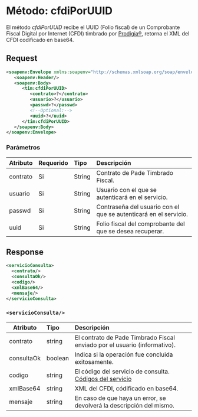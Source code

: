 # Método: cfdiPorUUID

El método *cfdiPorUUID* recibe el UUID (Folio fiscal) de un Comprobante Fiscal Digital por Internet (CFDI) timbrado por [Prodigia®](https://prodigia.com.mx/), retorna el XML del CFDI codificado en base64.

## Request

```xml
<soapenv:Envelope xmlns:soapenv="http://schemas.xmlsoap.org/soap/envelope/" xmlns:tim="timbrado.ws.pade.mx">
   <soapenv:Header/>
   <soapenv:Body>
      <tim:cfdiPorUUID>
         <contrato>?</contrato>
         <usuario>?</usuario>
         <passwd>?</passwd>
         <!--Optional:-->
         <uuid>?</uuid>
      </tim:cfdiPorUUID>
   </soapenv:Body>
</soapenv:Envelope>
```


### Parámetros

| Atributo      | Requerido | Tipo   | Descripción |
| ------------- |:--------- |:------ |:----------- |
| contrato      | Si        | String | Contrato de Pade Timbrado Fiscal. | 
| usuario       | Si        | String | Usuario con el que se autenticará en el servicio. |
| passwd        | Si        | String | Contraseña del usuario con el que se autenticará en el servicio. |
| uuid          | Si        | String | Folio fiscal del comprobante del que se desea recuperar. |

## Response 

```xml
<servicioConsulta>
  <contrato/>
  <consultaOk/>
  <codigo/>
  <xmlBase64/>
  <mensaje/>
</servicioConsulta>
```

### `<servicioConsulta/>`

| Atributo      | Tipo      | Descripción |
| ------------- |:--------- |:----------- |
| contrato      | string    | El contrato de Pade Timbrado Fiscal enviado por el usuario (informativo). |
| consultaOk    | boolean   | Indica si la operación fue concluida exitosamente. |
| codigo        | string    | El código del servicio de consulta. [Códigos del servicio](https://github.com/MarthaRiveraV/timbradoDoc/blob/master/codigos.md)
| xmlBase64     | string    | XML del CFDI, códificado en base64.
| mensaje       | string    | En caso de que haya un error, se devolverá la descripción del mismo. |

